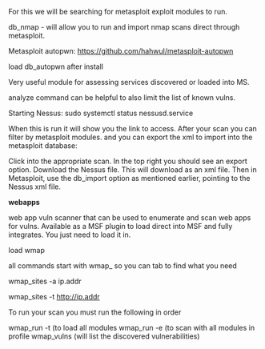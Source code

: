  For this we will be searching for metasploit exploit modules to run.

 db_nmap - will allow you to run and import nmap scans direct through metasploit.

 Metasploit autopwn: https://github.com/hahwul/metasploit-autopwn

 load db_autopwn after install

 Very useful module for assessing services discovered or loaded into MS.

 analyze command can be helpful to also limit the list of known vulns.

Starting Nessus: sudo systemctl status nessusd.service

When this is run it will show you the link to access. After your scan you can filter by metasploit modules. and you can export the xml to import into the metasploit database:

Click into the appropriate scan. In the top right you should see an export option. Download the Nessus file. This will download as an xml file. Then in Metasploit, use the db_import option as mentioned earlier, pointing to the Nessus xml file.

**webapps**

web app vuln scanner that can be used to enumerate and scan web apps for vulns. Available as a MSF plugin to load direct into MSF and fully integrates. You just need to load it in.

load wmap

all commands start with wmap_ so you can tab to find what you need

wmap_sites -a ip.addr

wmap_sites -t http://ip.addr

To run your scan you must run the following in order

wmap_run -t (to load all modules
wmap_run -e (to scan with all modules in profile
wmap_vulns (will list the discovered vulnerabilities)

